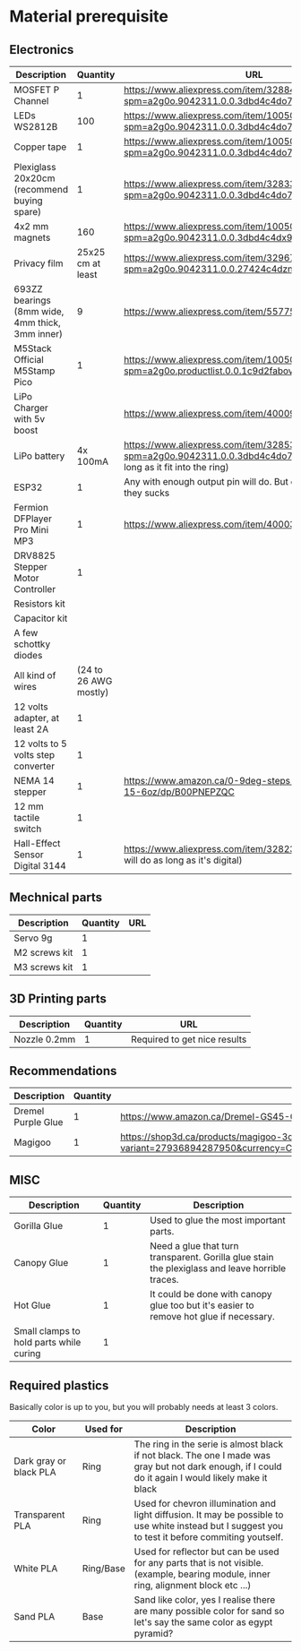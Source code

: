 # Material prerequisite

## Electronics

| Description | Quantity | URL 
|---|---|---|
| MOSFET P Channel | 1 | https://www.aliexpress.com/item/32884055864.html?spm=a2g0o.9042311.0.0.3dbd4c4do7ZfMd |
| LEDs WS2812B | 100 | https://www.aliexpress.com/item/1005002657432751.html?spm=a2g0o.9042311.0.0.3dbd4c4do7ZfMd |
| Copper tape  | 1 | https://www.aliexpress.com/item/1005002822966859.html?spm=a2g0o.9042311.0.0.3dbd4c4do7ZfMd |
| Plexiglass 20x20cm (recommend buying spare)  | 1 | https://www.aliexpress.com/item/32833660352.html?spm=a2g0o.9042311.0.0.3dbd4c4do7ZfMd |
| 4x2 mm magnets  | 160 | https://www.aliexpress.com/item/1005002591601630.html?spm=a2g0o.9042311.0.0.3dbd4c4dx9x0BJ |
| Privacy film  | 25x25 cm at least | https://www.aliexpress.com/item/32967449727.html?spm=a2g0o.9042311.0.0.27424c4dzn6Avn |
| 693ZZ bearings (8mm wide, 4mm thick, 3mm inner)  | 9 |  https://www.aliexpress.com/item/557757520.html |
| M5Stack Official M5Stamp Pico | 1 |  https://www.aliexpress.com/item/1005003449579749.html?spm=a2g0o.productlist.0.0.1c9d2fabovp8Jp |
| LiPo Charger with 5v boost |   | https://www.aliexpress.com/item/4000935870120.html |
| LiPo battery | 4x 100mA  | https://www.aliexpress.com/item/32853990764.html?spm=a2g0o.9042311.0.0.3dbd4c4do7ZfMd (any will do as long as it fit into the ring) |
| ESP32 | 1 | Any with enough output pin will do. But don't buy node MCU they sucks |
| Fermion DFPlayer Pro Mini MP3 | 1 | https://www.aliexpress.com/item/4000394488862.html |
| DRV8825 Stepper Motor Controller | 1 | 
| Resistors kit | |
| Capacitor kit | |
| A few schottky diodes | |
| All kind of wires | (24 to 26 AWG mostly) |
| 12 volts adapter, at least 2A | 1 |
| 12 volts to 5 volts step converter | 1 |
| NEMA 14 stepper | 1 | https://www.amazon.ca/0-9deg-steps-Precision-Stepper-15-6oz/dp/B00PNEPZQC
| 12 mm tactile switch | 1 | 
| Hall-Effect Sensor Digital 3144 | 1 | https://www.aliexpress.com/item/32823025060.html (Any will do as long as it's digital)

## Mechnical parts

| Description | Quantity | URL 
|---|---|---|
| Servo 9g | 1 |  
| M2 screws kit | 1 | 
| M3 screws kit | 1 |  

## 3D Printing parts

| Description | Quantity | URL
|---|---|---|
| Nozzle 0.2mm | 1 | Required to get nice results

## Recommendations

| Description | Quantity | URL
|---|---|---|
| Dremel Purple Glue | 1 | https://www.amazon.ca/Dremel-GS45-01-Glue-Sticks/dp/B077FVQ3DX
| Magigoo | 1 | https://shop3d.ca/products/magigoo-3d-printing-adhesive-50ml?variant=27936894287950&currency=CAD&utm_medium=product_sync&utm_source=google&utm_content=sag_organic&utm_campaign=sag_organic

## MISC

| Description | Quantity | Description
|---|---|---|
| Gorilla Glue | 1 | Used to glue the most important parts.
| Canopy Glue | 1 | Need a glue that turn transparent. Gorilla glue stain the plexiglass and leave horrible traces.
| Hot Glue | 1 | It could be done with canopy glue too but it's easier to remove hot glue if necessary.
| Small clamps to hold parts while curing | 1 | 

## Required plastics

Basically color is up to you, but you will probably needs at least 3 colors.

| Color | Used for | Description
|---|---|---|
| Dark gray or black PLA | Ring | The ring in the serie is almost black if not black. The one I made was gray but not dark enough, if I could do it again I would likely make it black |
| Transparent PLA | Ring | Used for chevron illumination and light diffusion. It may be possible to use white instead but I suggest you to test it before commiting youtself.
| White PLA | Ring/Base | Used for reflector but can be used for any parts that is not visible. (example, bearing module, inner ring, alignment block etc ...)
| Sand PLA | Base | Sand like color, yes I realise there are many possible color for sand so let's say the same color as egypt pyramid?
